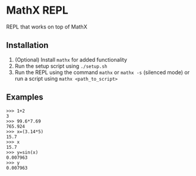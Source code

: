 # MathX REPL

REPL that works on top of MathX

## Installation

1. (Optional) Install `mathx` for added functionality
2. Run the setup script using `./setup.sh`
3. Run the REPL using the command `mathx` or `mathx -s` (silenced mode) or run a script using `mathx <path_to_script>`

## Examples
	>>> 1+2
	3
	>>> 99.6*7.69
	765.924
	>>> x=(3.14*5)
	15.7
	>>> x
	15.7
	>>> y=sin(x)
	0.007963
	>>> y
	0.007963
